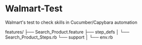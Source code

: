 # Walmart-Test
Walmart's test to check skills in Cucumber/Capybara automation

features/
├── Search_Product.feature
├── step_defs
│ └── Search_Product_Steps.rb
└── support
│ └── env.rb
